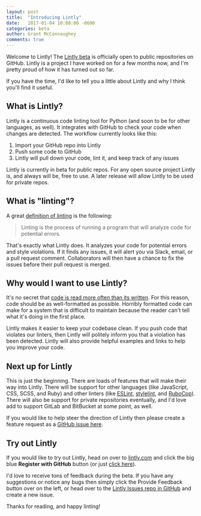 ```yaml
---
layout: post
title:  "Introducing Lintly"
date:   2017-01-04 10:00:00 -0600
categories: beta
author: Grant McConnaughey
comments: true
---
```


Welcome to Lintly! The [Lintly beta](https://lintly.com) is officially open to public repositories
on GitHub. Lintly is a project I have worked on for a few months now, and I'm pretty proud of how
it has turned out so far.

If you have the time, I'd like to tell you a little about Lintly and why I think you'll find it useful.

## What is Lintly?

Lintly is a continuous code linting tool for Python (and soon to be for other languages, as well). It
integrates with GitHub to check your code when changes are detected. The workflow currently looks
like this:

1. Import your GitHub repo into Lintly
2. Push some code to GitHub
3. Lintly will pull down your code, lint it, and keep track of any issues

Lintly is currently in beta for public repos. For any open source project Lintly is, and always will
be, free to use. A later release will allow Lintly to be used for private repos.

## What is "linting"?

A great [definition of linting](http://stackoverflow.com/a/8503586/2026351) is the following:

> Linting is the process of running a program that will analyze code for potential errors.

That's exactly what Lintly does. It analyzes your code for potential errors and style violations.
If it finds any issues, it will alert you via Slack, email, or a pull request comment. Collaborators
will then have a chance to fix the issues before their pull request is merged.

## Why would I want to use Lintly?

It's no secret that [code is read more often than its written](https://www.python.org/dev/peps/pep-0008/#a-foolish-consistency-is-the-hobgoblin-of-little-minds).
For this reason, code should be as well-formatted as possible. Horribly formatted code can make for
a system that is difficult to maintain because the reader can't tell what it's doing in the first place.

Lintly makes it easier to keep your codebase clean. If you push code that violates our linters, then
Lintly will politely inform you that a violation has been detected. Lintly will also provide helpful
examples and links to help you improve your code.

## Next up for Lintly

This is just the beginning. There are loads of features that will make their way into Lintly. There
will be support for other languages (like JavaScript, CSS, SCSS, and Ruby) and other linters (like
[ESLint](http://eslint.org), [stylelint](http://stylelint.io), and [RuboCop](http://rubocop.readthedocs.io)).
There will also be support for private repositories eventually, and I'd love add to support GitLab
and BitBucket at some point, as well.

If you would like to help steer the direction of Lintly then please create a feature request as a
[GitHub issue here](https://github.com/LintlyCI/Lintly-Issues).

## Try out Lintly

If you would like to try out Lintly, head on over to [lintly.com](https://lintly.com) and click the
big blue **Register with GitHub** button (or just [click here](https://lintly.com/login/github/)).

I'd love to receive tons of feedback during the beta. If you have any suggestions or notice any bugs
then simply click the Provide Feedback button over on the left, or head over to the [Lintly
Issues repo in GitHub](https://github.com/LintlyCI/Lintly-Issues/issues) and create a new issue.

Thanks for reading, and happy linting!
